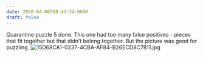```yaml
---
date: 2020-04-06T08:43:34-0600
draft: false
---
```




Quarantine puzzle 5 done. This one had too many false positives - pieces that fit together but that didn’t belong together. But the picture was good for puzzling. ![15D68CA1-0237-4CBA-AF84-B26ECD8C7811.jpg](https://ianwhitney.micro.blog/uploads/2020/de0943f334.jpg)



